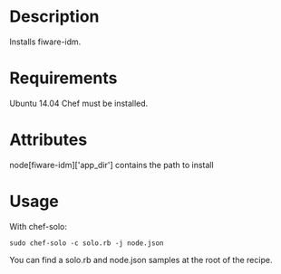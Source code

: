 Description
===========

Installs fiware-idm.

Requirements
============

Ubuntu 14.04
Chef must be installed.

Attributes
==========

node[fiware-idm]['app_dir'] contains the path to install

Usage
=====

With chef-solo:

    sudo chef-solo -c solo.rb -j node.json

You can find a solo.rb and node.json samples at the root of the recipe.